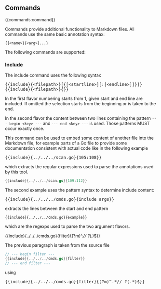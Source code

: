 ## Commands
{{commands:command}}

Commands provide additional functionality to Markdown files.
All commands use the same basic annotation syntax:

```
{{<name>}{<arg>}...}
```

The following commands are supported:

### Include

The include command uses the following syntax
<pre>
{{include}{&lt;filepath>}[{[&lt;startline>][:[&lt;endline>]]}]}
{{include}{&lt;filepath>}{<key>}&rcub;
</pre>


In the first flavor numbering starts from 1, given start and end line are included.
If omitted the selection starts from the beginning or is taken to the end.

In the second flavor the content between two lines containing the pattern
`--- begin <key> ---` and `--- end <key> ---` is used.
Those patterns MUST occur exactly once.

This command can be used to embed some content of another file into the 
Markdown file, for example
parts of a Go file to provide some documentation consistent with actual
code like in the following example

<pre>
{{include}{../../../scan.go}{105:108}&rcub;
</pre>

which extracts the regular expressions used
to parse the annotations used by this tool.

```go
{{include}{../../../scan.go}{109:112}}
```

The second example uses the pattern syntax
to determine include content:

<pre>
{{include}{../../../cmds.go}{include args}&rcub;
</pre>

extracts the lines between the start and end pattern

```
{{include}{../../../cmds.go}{example}}
```

which are the regexps used to parse the two argument flavors.

{{include}{../../../cmds.go}{filter}{(?m)^.*// ?(.*)$}}

The previous paragraph is taken from the source file
```go
// --- begin filter ---
{{include}{../../../cmds.go}{filter}}
// --- end filter ---
```
using

<pre>
{{include}{../../../cmds.go}{filter}{(?m)^.*// ?(.*)$}&rcub;
</pre>

